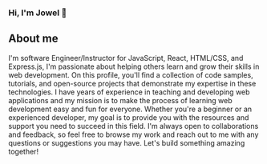 ### Hi, I'm Jowel 👋


About me
---
I'm software Engineer/Instructor for JavaScript, React, HTML/CSS, and Express.js, I'm passionate about helping others learn and grow their skills in web development. On this profile, you'll find a collection of code samples, tutorials, and open-source projects that demonstrate my expertise in these technologies. I have years of experience in teaching and developing web applications and my mission is to make the process of learning web development easy and fun for everyone. Whether you're a beginner or an experienced developer, my goal is to provide you with the resources and support you need to succeed in this field. I'm always open to collaborations and feedback, so feel free to browse my work and reach out to me with any questions or suggestions you may have. Let's build something amazing together!

<!--
**jo-well29/jo-well29** is a ✨ _special_ ✨ repository because its `README.md` (this file) appears on your GitHub profile.

Here are some ideas to get you started:

- 🔭 I’m currently working on ...
- 🌱 I’m currently learning ...
- 👯 I’m looking to collaborate on ...
- 🤔 I’m looking for help with ...
- 💬 Ask me about ...
- 📫 How to reach me: ...
- 😄 Pronouns: ...
- ⚡ Fun fact: ...
-->
